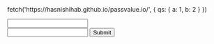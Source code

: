 <html>
<head>
</head>
<body>
<form action="data2" method="GET">
   fetch('https://hasnishihab.github.io/passvalue.io/', { qs: { a: 1, b: 2 } })
	<p value='a'></p>
	<p value='b'></p>
	
   <input type="text" name="serialNumber" /><br>
	<input type="text" name="name" />
    <input type="submit" value="Submit" />
</form>
</body>
</html>
